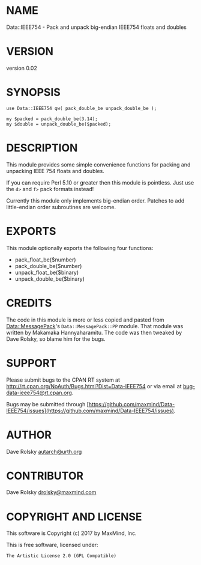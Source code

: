 # NAME

Data::IEEE754 - Pack and unpack big-endian IEEE754 floats and doubles

# VERSION

version 0.02

# SYNOPSIS

    use Data::IEEE754 qw( pack_double_be unpack_double_be );

    my $packed = pack_double_be(3.14);
    my $double = unpack_double_be($packed);

# DESCRIPTION

This module provides some simple convenience functions for packing and
unpacking IEEE 754 floats and doubles.

If you can require Perl 5.10 or greater then this module is pointless. Just
use the `d>` and `f>` pack formats instead!

Currently this module only implements big-endian order. Patches to add
little-endian order subroutines are welcome.

# EXPORTS

This module optionally exports the following four functions:

- pack\_float\_be($number)
- pack\_double\_be($number)
- unpack\_float\_be($binary)
- unpack\_double\_be($binary)

# CREDITS

The code in this module is more or less copied and pasted from
[Data::MessagePack](https://metacpan.org/pod/Data::MessagePack)'s `Data::MessagePack::PP` module. That module was
written by Makamaka Hannyaharamitu. The code was then tweaked by Dave Rolsky,
so blame him for the bugs.

# SUPPORT

Please submit bugs to the CPAN RT system at
http://rt.cpan.org/NoAuth/Bugs.html?Dist=Data-IEEE754 or via email at
bug-data-ieee754@rt.cpan.org.

Bugs may be submitted through [https://github.com/maxmind/Data-IEEE754/issues](https://github.com/maxmind/Data-IEEE754/issues).

# AUTHOR

Dave Rolsky <autarch@urth.org>

# CONTRIBUTOR

Dave Rolsky <drolsky@maxmind.com>

# COPYRIGHT AND LICENSE

This software is Copyright (c) 2017 by MaxMind, Inc.

This is free software, licensed under:

    The Artistic License 2.0 (GPL Compatible)

